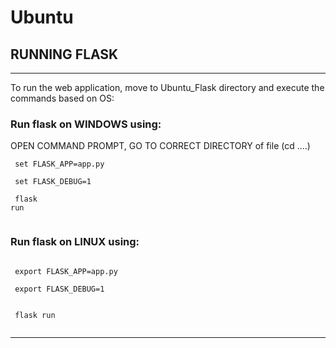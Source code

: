 # Ubuntu
## RUNNING FLASK
________________________________________
To run the web application, move to Ubuntu_Flask directory and execute the commands based on OS:
### Run flask on WINDOWS using:
OPEN COMMAND PROMPT, GO TO CORRECT DIRECTORY of file (cd ....)
<code>
<br> set FLASK_APP=app.py <br>
<br> set FLASK_DEBUG=1 <br>
<br> flask run <br>
</code>
### Run flask on LINUX using:
<code> <br> export FLASK_APP=app.py <br>
<br> export FLASK_DEBUG=1 <br>
<br> flask run <br> </code>
_______________________________________

